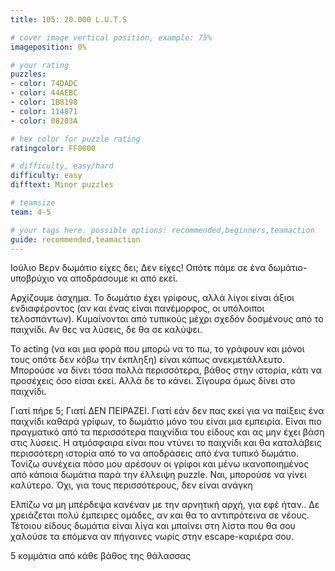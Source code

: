 ```yaml
---
title: 105: 20.000 L.U.T.S

# cover image vertical position, example: 75%
imageposition: 0%

# your rating
puzzles:
- color: 74DADC
- color: 44AEBC
- color: 1B8198
- color: 114871
- color: 08203A

# hex color for puzzle rating
ratingcolor: FF0000

# difficulty, easy/hard
difficulty: easy
difftext: Minor puzzles

# teamsize
team: 4-5

# your tags here. possible options: recommended,beginners,teamaction
guide: recommended,teamaction
---
```


Ιούλιο Βερν δωμάτιο είχες δει; Δεν είχες! Οπότε πάμε σε ένα δωμάτιο-υποβρύχιο να αποδράσουμε κι από εκεί.

Αρχίζουμε άσχημα. Το δωμάτιο έχει γρίφους, αλλά λίγοι είναι άξιοι ενδιαφέροντος (αν και ένας είναι πανέμορφος, οι υπόλοιποι τελοσπάντων). Κυμαίνονται από τυπικούς μέχρι σχεδόν δοσμένους από το παιχνίδι. Αν θες να λύσεις,
δε θα σε καλύψει.

Το acting (να και μια φορά που μπορώ να το πω, το γράφουν και μόνοι τους οπότε δεν κόβω την έκπληξη) είναι κάπως ανεκμετάλλευτο. Μπορούσε να δίνει τόσα πολλά περισσότερα, βάθος στην ιστορία, κάτι να προσέχεις όσο είσαι εκεί.
Αλλά δε το κάνει. Σίγουρα όμως δίνει στο παιχνίδι.

Γιατί πήρε 5; Γιατί ΔΕΝ ΠΕΙΡΑΖΕΙ. Γιατί εάν δεν πας εκεί για να παίξεις ένα παιχνίδι καθαρά γρίφων, το δωμάτιο μόνο του είναι μια εμπειρία. Είναι πιο πραγματικό από τα περισσότερα παιχνίδια του είδους και ας μην έχει βάση στις
λύσεις. Η ατμόσφαιρα είναι που ντύνει το παιχνίδι και θα καταλάβεις περισσότερη ιστορία από το να αποδράσεις από ένα τυπικό δωμάτιο. Τονίζω συνέχεια πόσο μου αρέσουν οι γρίφοι και μένω ικανοποιημένος από κάποια δωμάτια παρά την
έλλειψη puzzle. Ναι, μπορούσε να γίνει καλύτερο. Όχι, για τους περισσότερους, δεν είναι ανάγκη

Ελπίζω να μη μπέρδεψα κανέναν με την αρνητική αρχή, για εφέ ήταν.. Δε χρειάζεται πολύ έμπειρες ομάδες, αν και θα το αντιπρότεινα σε νέους. Τέτοιου είδους δωμάτια είναι λίγα και μπαίνει στη λίστα που θα σου χαλούσε τα επόμενα
 αν πήγαινες νωρίς στην escape-καριέρα σου.

5 κομμάτια από κάθε βάθος της θάλασσας
